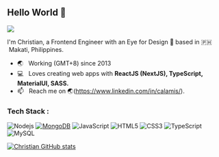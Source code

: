 ## Hello World 👋
![](https://komarev.com/ghpvc/?username=raintomista&style=flat-square)

I'm Christian, a Frontend Engineer with an Eye for Design 🎨 based in 🇵🇭 &nbsp;Makati, Philippines.
- 🌏 &nbsp; Working (GMT+8) since 2013
- 💻 &nbsp; Loves creating web apps with **ReactJS (NextJS), TypeScript, MaterialUI, SASS.**
- 📫 &nbsp; Reach me on 🌏(https://www.linkedin.com/in/calamis/).

### Tech Stack :
![Nodejs](https://img.shields.io/badge/-Nodejs-black?style=flat-square&logo=Node.js)
<a href="#"><img alt="MongoDB" src ="https://img.shields.io/badge/MongoDB-%234ea94b.svg?logo=mongodb&logoColor=white"></a>
![JavaScript](https://img.shields.io/badge/-JavaScript-black?style=flat-square&logo=javascript)
![HTML5](https://img.shields.io/badge/-HTML5-E34F26?style=flat-square&logo=html5&logoColor=white)
![CSS3](https://img.shields.io/badge/-CSS3-1572B6?style=flat-square&logo=css3)
![TypeScript](https://img.shields.io/badge/-TypeScript-007ACC?style=flat-square&logo=typescript)
![MySQL](https://img.shields.io/badge/-MySQL-black?style=flat-square&logo=mysql)

[![Christian GitHub stats](https://github-readme-stats.vercel.app/api?username=calamis&count_private=true&show_icons=true&hide_title=true)](https://github.com/anuraghazra/github-readme-stats)
